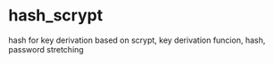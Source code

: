 # hash_scrypt
hash for key derivation based on scrypt, key derivation funcion, hash, password stretching
